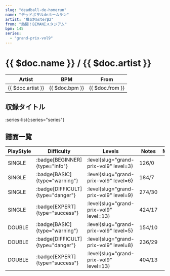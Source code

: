 ```yaml
---
slug: "deadball-de-homerun"
name: "デッドボヲルdeホームラン"
artist: "猫叉Masterβ2"
from: "熱闘！BEMANIスタジアム"
bpm: 145
series:
  - "grand-prix-vol9"
---
```


# {{ $doc.name }} / {{ $doc.artist }}

|Artist|BPM|From|
|------|---|----|
|{{ $doc.artist }}|{{ $doc.bpm }}|{{ $doc.from }}|

## 収録タイトル

:series-list{:series="series"}

## 譜面一覧

|PlayStyle|Difficulty|Levels|Notes|Movie|
|---------|----------|------|-----|-----|
|SINGLE| :badge[BEGINNER]{type="info"}|<div class="field is-grouped is-grouped-multiline"> :level{slug="grand-prix-vol9" level=3}</div>|126/0||
|SINGLE| :badge[BASIC]{type="warning"}|<div class="field is-grouped is-grouped-multiline"> :level{slug="grand-prix-vol9" level=6}</div>|184/7||
|SINGLE| :badge[DIFFICULT]{type="danger"}|<div class="field is-grouped is-grouped-multiline"> :level{slug="grand-prix-vol9" level=9}</div>|274/30||
|SINGLE| :badge[EXPERT]{type="success"}|<div class="field is-grouped is-grouped-multiline"> :level{slug="grand-prix-vol9" level=13}</div>|424/17||
|DOUBLE| :badge[BASIC]{type="warning"}|<div class="field is-grouped is-grouped-multiline"> :level{slug="grand-prix-vol9" level=5}</div>|154/10||
|DOUBLE| :badge[DIFFICULT]{type="danger"}|<div class="field is-grouped is-grouped-multiline"> :level{slug="grand-prix-vol9" level=8}</div>|236/29||
|DOUBLE| :badge[EXPERT]{type="success"}|<div class="field is-grouped is-grouped-multiline"> :level{slug="grand-prix-vol9" level=13}</div>|404/13||
